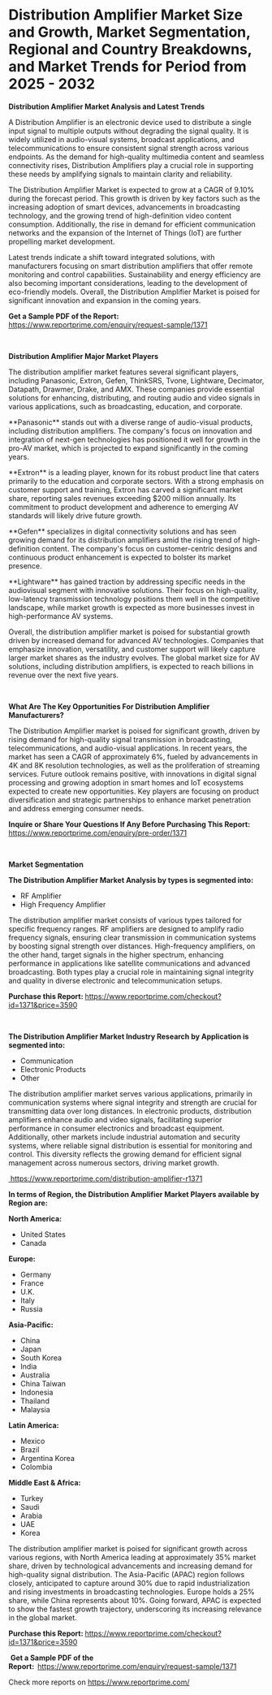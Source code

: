 <p><h1>Distribution Amplifier Market Size and Growth, Market Segmentation, Regional and Country Breakdowns, and Market Trends for Period from 2025 -  2032</h1></p><p><strong>Distribution Amplifier Market Analysis and Latest Trends</strong></p>
<p><p>A Distribution Amplifier is an electronic device used to distribute a single input signal to multiple outputs without degrading the signal quality. It is widely utilized in audio-visual systems, broadcast applications, and telecommunications to ensure consistent signal strength across various endpoints. As the demand for high-quality multimedia content and seamless connectivity rises, Distribution Amplifiers play a crucial role in supporting these needs by amplifying signals to maintain clarity and reliability.</p><p>The Distribution Amplifier Market is expected to grow at a CAGR of 9.10% during the forecast period. This growth is driven by key factors such as the increasing adoption of smart devices, advancements in broadcasting technology, and the growing trend of high-definition video content consumption. Additionally, the rise in demand for efficient communication networks and the expansion of the Internet of Things (IoT) are further propelling market development. </p><p>Latest trends indicate a shift toward integrated solutions, with manufacturers focusing on smart distribution amplifiers that offer remote monitoring and control capabilities. Sustainability and energy efficiency are also becoming important considerations, leading to the development of eco-friendly models. Overall, the Distribution Amplifier Market is poised for significant innovation and expansion in the coming years.</p></p>
<p><strong>Get a Sample PDF of the Report:&nbsp;</strong> <a href="https://www.reportprime.com/enquiry/request-sample/1371?utm_campaign=2334&utm_medium=2&utm_source=Github&utm_content=ia&utm_term=18032025&utm_id=distribution-amplifier">https://www.reportprime.com/enquiry/request-sample/1371</a></p>
<p>&nbsp;</p>
<p><strong>Distribution Amplifier Major Market Players</strong></p>
<p><p>The distribution amplifier market features several significant players, including Panasonic, Extron, Gefen, ThinkSRS, Tvone, Lightware, Decimator, Datapath, Drawmer, Drake, and AMX. These companies provide essential solutions for enhancing, distributing, and routing audio and video signals in various applications, such as broadcasting, education, and corporate.</p><p>**Panasonic** stands out with a diverse range of audio-visual products, including distribution amplifiers. The company's focus on innovation and integration of next-gen technologies has positioned it well for growth in the pro-AV market, which is projected to expand significantly in the coming years.</p><p>**Extron** is a leading player, known for its robust product line that caters primarily to the education and corporate sectors. With a strong emphasis on customer support and training, Extron has carved a significant market share, reporting sales revenues exceeding $200 million annually. Its commitment to product development and adherence to emerging AV standards will likely drive future growth.</p><p>**Gefen** specializes in digital connectivity solutions and has seen growing demand for its distribution amplifiers amid the rising trend of high-definition content. The company's focus on customer-centric designs and continuous product enhancement is expected to bolster its market presence.</p><p>**Lightware** has gained traction by addressing specific needs in the audiovisual segment with innovative solutions. Their focus on high-quality, low-latency transmission technology positions them well in the competitive landscape, while market growth is expected as more businesses invest in high-performance AV systems.</p><p>Overall, the distribution amplifier market is poised for substantial growth driven by increased demand for advanced AV technologies. Companies that emphasize innovation, versatility, and customer support will likely capture larger market shares as the industry evolves. The global market size for AV solutions, including distribution amplifiers, is expected to reach billions in revenue over the next five years.</p></p>
<p>&nbsp;</p>
<p><strong>What Are The Key Opportunities For Distribution Amplifier Manufacturers?</strong></p>
<p><p>The Distribution Amplifier market is poised for significant growth, driven by rising demand for high-quality signal transmission in broadcasting, telecommunications, and audio-visual applications. In recent years, the market has seen a CAGR of approximately 6%, fueled by advancements in 4K and 8K resolution technologies, as well as the proliferation of streaming services. Future outlook remains positive, with innovations in digital signal processing and growing adoption in smart homes and IoT ecosystems expected to create new opportunities. Key players are focusing on product diversification and strategic partnerships to enhance market penetration and address emerging consumer needs.</p></p>
<p><strong>Inquire or Share Your Questions If Any Before Purchasing This Report:</strong> <a href="https://www.reportprime.com/enquiry/pre-order/1371?utm_campaign=2334&utm_medium=2&utm_source=Github&utm_content=ia&utm_term=18032025&utm_id=distribution-amplifier">https://www.reportprime.com/enquiry/pre-order/1371</a></p>
<p>&nbsp;</p>
<p><strong>Market Segmentation</strong></p>
<p><strong>The Distribution Amplifier Market Analysis by types is segmented into:</strong></p>
<p><ul><li>RF Amplifier</li><li>High Frequency Amplifier</li></ul></p>
<p><p>The distribution amplifier market consists of various types tailored for specific frequency ranges. RF amplifiers are designed to amplify radio frequency signals, ensuring clear transmission in communication systems by boosting signal strength over distances. High-frequency amplifiers, on the other hand, target signals in the higher spectrum, enhancing performance in applications like satellite communications and advanced broadcasting. Both types play a crucial role in maintaining signal integrity and quality in diverse electronic and telecommunication setups.</p></p>
<p><strong>Purchase this Report:&nbsp;</strong><a href="https://www.reportprime.com/checkout?id=1371&price=3590&utm_campaign=2334&utm_medium=2&utm_source=Github&utm_content=ia&utm_term=18032025&utm_id=distribution-amplifier">https://www.reportprime.com/checkout?id=1371&price=3590</a></p>
<p>&nbsp;</p>
<p><strong>The Distribution Amplifier Market Industry Research by Application is segmented into:</strong></p>
<p><ul><li>Communication</li><li>Electronic Products</li><li>Other</li></ul></p>
<p><p>The distribution amplifier market serves various applications, primarily in communication systems where signal integrity and strength are crucial for transmitting data over long distances. In electronic products, distribution amplifiers enhance audio and video signals, facilitating superior performance in consumer electronics and broadcast equipment. Additionally, other markets include industrial automation and security systems, where reliable signal distribution is essential for monitoring and control. This diversity reflects the growing demand for efficient signal management across numerous sectors, driving market growth.</p></p>
<p><a href="https://www.reportprime.com/distribution-amplifier-r1371?utm_campaign=2334&utm_medium=2&utm_source=Github&utm_content=ia&utm_term=18032025&utm_id=distribution-amplifier">&nbsp;https://www.reportprime.com/distribution-amplifier-r1371</a></p>
<p><strong>In terms of Region, the Distribution Amplifier Market Players available by Region are:</strong></p>
<p>
    <p> <strong> North America: </strong>
        <ul>
            <li>United States</li>
            <li>Canada</li>
        </ul>
        </p> 
    <p> <strong> Europe: </strong>
        <ul>
            <li>Germany</li>
            <li>France</li>
            <li>U.K.</li>
            <li>Italy</li>
            <li>Russia</li>
        </ul>
        </p> 
    <p> <strong> Asia-Pacific: </strong>
        <ul>
            <li>China</li>
            <li>Japan</li>
            <li>South Korea</li>
            <li>India</li>
            <li>Australia</li>
            <li>China Taiwan</li>
            <li>Indonesia</li>
            <li>Thailand</li>
            <li>Malaysia</li>
        </ul>
        </p> 
    <p> <strong> Latin America: </strong>
        <ul>
            <li>Mexico</li>
            <li>Brazil</li>
            <li>Argentina Korea</li>
            <li>Colombia</li>
        </ul>
        </p> 
    <p> <strong> Middle East & Africa: </strong>
        <ul>
            <li>Turkey</li>
            <li>Saudi</li>
            <li>Arabia</li>
            <li>UAE</li>
            <li>Korea</li>
        </ul>
    </p>
    </p>
<p><p>The distribution amplifier market is poised for significant growth across various regions, with North America leading at approximately 35% market share, driven by technological advancements and increasing demand for high-quality signal distribution. The Asia-Pacific (APAC) region follows closely, anticipated to capture around 30% due to rapid industrialization and rising investments in broadcasting technologies. Europe holds a 25% share, while China represents about 10%. Going forward, APAC is expected to show the fastest growth trajectory, underscoring its increasing relevance in the global market.</p></p>
<p><strong>Purchase this Report: </strong><a href="https://www.reportprime.com/checkout?id=1371&price=3590&utm_campaign=2334&utm_medium=2&utm_source=Github&utm_content=ia&utm_term=18032025&utm_id=distribution-amplifier">https://www.reportprime.com/checkout?id=1371&price=3590</a></p>
<p>&nbsp;<strong>Get a Sample PDF of the Report:&nbsp;&nbsp;</strong><a href="https://www.reportprime.com/enquiry/request-sample/1371?utm_campaign=2334&utm_medium=2&utm_source=Github&utm_content=ia&utm_term=18032025&utm_id=distribution-amplifier">https://www.reportprime.com/enquiry/request-sample/1371</a></p>
<p><strong></strong></p>
<p>Check more reports on <a href="https://www.reportprime.com/?utm_campaign=2334&utm_medium=2&utm_source=Github&utm_content=ia&utm_term=18032025&utm_id=distribution-amplifier">https://www.reportprime.com/</a></p>